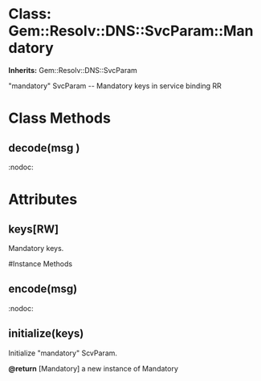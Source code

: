 # Class: Gem::Resolv::DNS::SvcParam::Mandatory
**Inherits:** Gem::Resolv::DNS::SvcParam
    

"mandatory" SvcParam -- Mandatory keys in service binding RR


# Class Methods
## decode(msg ) [](#method-c-decode)
:nodoc:
# Attributes
## keys[RW] [](#attribute-i-keys)
Mandatory keys.


#Instance Methods
## encode(msg) [](#method-i-encode)
:nodoc:

## initialize(keys) [](#method-i-initialize)
Initialize "mandatory" ScvParam.

**@return** [Mandatory] a new instance of Mandatory

